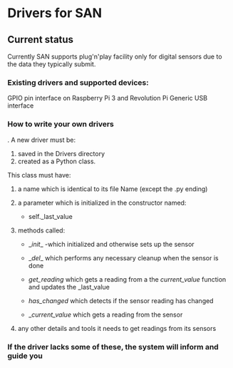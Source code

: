 # Drivers for SAN
## Current status
Currently SAN supports plug'n'play facility only for digital sensors due to the data they typically submit.

### Existing drivers and supported devices:
 GPIO pin interface on Raspberry Pi 3 and Revolution Pi
Generic USB interface
### How to write your own drivers
. A new driver must be: 

1) saved in the Drivers directory 
2) created as a Python class. 

This class must have: 

1) a name which is identical to its file Name (except the .py ending)
2) a parameter which is initialized in the constructor named:
    
    - self._last_value

3) methods called:

    - \__init__ -which initialized and otherwise sets up the sensor

    - \__del__ which performs any necessary cleanup when the sensor is done

    - _get_reading_ which gets a reading from a the _current_value_ function and updates the _last_value

    - _has_changed_ which detects if the sensor reading has changed

    - __current_value_ which gets a reading from the sensor 


4) any other details and tools it needs to get readings from its sensors

### If the driver lacks some of these, the system will inform and guide you
